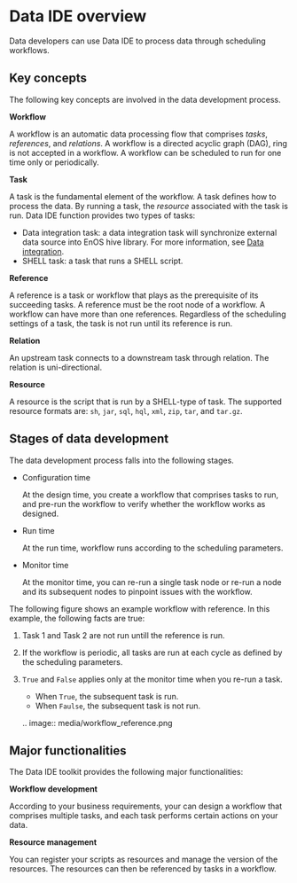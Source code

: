 # Data IDE overview

Data developers can use Data IDE to process data through scheduling workflows.

## Key concepts

The following key concepts are involved in the data development process.

**Workflow**  

A workflow is an automatic data processing flow that comprises  _tasks_, _references_, and _relations_. A workflow is a directed acyclic graph (DAG), ring is not accepted in a workflow.
A workflow can be scheduled to run for one time only or periodically.

**Task**  

A task is the fundamental element of the workflow. A task defines how to process the data. By running a task, the  _resource_ associated with the task is run. Data IDE function provides two types of tasks:

- Data integration task: a data integration task will synchronize external data source into EnOS hive library. For more information, see [Data integration](../data_integration/index).
- SHELL task: a task that runs a SHELL script.

**Reference**  

A reference is a task or workflow that plays as the prerequisite of its succeeding tasks. A reference must be the root node of a workflow. A workflow can have more than one references. Regardless of the scheduling settings of a task, the task is not run until its reference is run.

**Relation**  

An upstream task connects to a downstream task through relation. The relation is uni-directional.

**Resource**  

A resource is the script that is run by a SHELL-type of task. The supported resource formats are: `sh`, `jar`, `sql`, `hql`, `xml`, `zip`, `tar`, and `tar.gz`.

## Stages of data development

The data development process falls into the following stages.

- Configuration time  

  At the design time, you create a workflow that comprises tasks to run, and pre-run the workflow to verify whether the workflow works as designed.

- Run time  

  At the run time, workflow runs according to the scheduling parameters.

- Monitor time  

  At the monitor time, you can re-run a single task node or re-run a node and its subsequent nodes to pinpoint issues with the workflow.

The following figure shows an example workflow with reference. In this example, the following facts are true:

1. Task 1 and Task 2 are not run untill the reference is run.

2. If the workflow is periodic, all tasks are run at each cycle as defined by the scheduling parameters.

3. `True` and `False` applies only at the monitor time when you re-run a task.

   - When `True`, the subsequent task is run.
   - When `Faulse`, the subsequent task is not run.

   .. image:: media/workflow_reference.png


## Major functionalities

The Data IDE toolkit provides the following major functionalities:

**Workflow development**  

According to your business requirements, your can design a workflow that comprises multiple tasks, and each task performs certain actions on your data.

**Resource management**  

You can register your scripts as resources and manage the version of the resources. The resources can then be referenced by tasks in a workflow.
